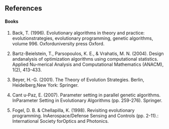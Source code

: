 ## References
#### Books
1. Back, T. (1996). Evolutionary algorithms in theory and practice: evolutionstrategies, evolutionary programming, genetic algorithms, volume 996. Oxforduniversity press Oxford.

2. Bartz-Beielstein, T., Parsopoulos, K. E., & Vrahatis, M. N. (2004). Design andanalysis of optimization algorithms using computational statistics. Applied Nu-merical Analysis and Computational Mathematics (ANACM), 1(2), 413-433.

3. Beyer, H.-G. (2001). The Theory of Evolution Strategies. Berlin, Heidelberg,New York: Springer.

4. Cant u-Paz, E. (2007). Parameter setting in parallel genetic algorithms. InParameter Setting in Evolutionary Algorithms (pp. 259-276). Springer.

5. Fogel, D. B. & Chellapilla, K. (1998). Revisiting evolutionary programming. InAerospace/Defense Sensing and Controls (pp. 2-11).: International Society forOptics and Photonics.


 
